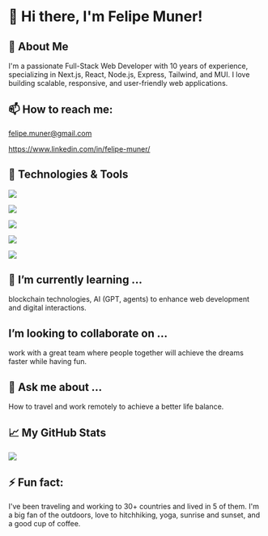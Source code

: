 # 👋 Hi there, I'm Felipe Muner!

## 🚀 About Me

I'm a passionate Full-Stack Web Developer with 10 years of experience, specializing in Next.js, React, Node.js, Express, Tailwind, and MUI. I love building scalable, responsive, and user-friendly web applications.

## 📫 How to reach me:

felipe.muner@gmail.com

https://www.linkedin.com/in/felipe-muner/

## 🔧 Technologies & Tools

![](https://img.shields.io/badge/-Next.js-black?style=flat-square&logo=next.js)

![](https://img.shields.io/badge/-React-black?style=flat-square&logo=react)

![](https://img.shields.io/badge/-Tailwind_CSS-black?style=flat-square&logo=tailwind-css)

![](https://img.shields.io/badge/-Node.js-black?style=flat-square&logo=node.js)

![](https://img.shields.io/badge/-Express-black?style=flat-square&logo=express)

## 🌱 I’m currently learning ...

blockchain technologies, AI (GPT, agents) to enhance web development and digital interactions.

## I’m looking to collaborate on ...

work with a great team where people together will achieve the dreams faster while having fun.

## 💬 Ask me about ...

How to travel and work remotely to achieve a better life balance.

## 📈 My GitHub Stats

<img src="https://github-readme-streak-stats.herokuapp.com/?user=felipe-muner">

## ⚡ Fun fact:

I've been traveling and working to 30+ countries and lived in 5 of them. I'm a big fan of the outdoors, love to hitchhiking, yoga, sunrise and sunset, and a good cup of coffee.
